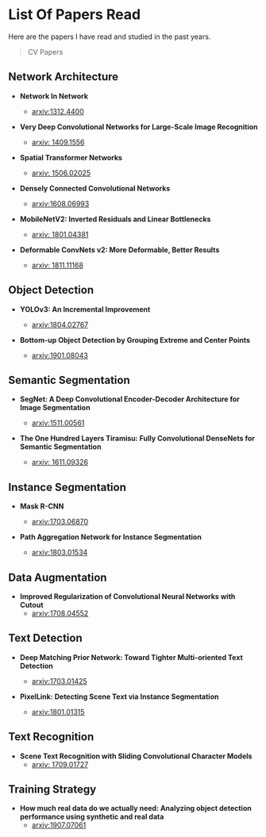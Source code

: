 # List Of Papers Read

Here are the papers I have read and studied in the past years.

> CV Papers

## Network Architecture

- **Network In Network**
  - [arxiv:1312.4400](https://arxiv.org/abs/1312.4400)

- **Very Deep Convolutional Networks for Large-Scale Image Recognition**
  - [arxiv: 1409.1556](https://arxiv.org/abs/1409.1556)

- **Spatial Transformer Networks**
  - [arxiv: 1506.02025](https://arxiv.org/abs/1506.02025)

- **Densely Connected Convolutional Networks**
  - [arxiv:1608.06993](https://arxiv.org/pdf/1608.06993.pdf)

- **MobileNetV2: Inverted Residuals and Linear Bottlenecks**
  - [arxiv: 1801.04381](https://arxiv.org/abs/1801.04381)

- **Deformable ConvNets v2: More Deformable, Better Results**
  - [arxiv: 1811.11168](https://arxiv.org/abs/1811.11168)

## Object Detection

- **YOLOv3: An Incremental Improvement**
  - [arxiv:1804.02767](https://arxiv.org/abs/1804.02767)

- **Bottom-up Object Detection by Grouping Extreme and Center Points**
  - [arxiv:1901.08043](https://arxiv.org/abs/1901.08043)

## Semantic Segmentation

- **SegNet: A Deep Convolutional Encoder-Decoder Architecture for Image Segmentation**
  - [arxiv:1511.00561](https://arxiv.org/pdf/1511.00561)

- **The One Hundred Layers Tiramisu: Fully Convolutional DenseNets for Semantic Segmentation**
  - [arxiv: 1611.09326](https://arxiv.org/abs/1611.09326)

## Instance Segmentation

- **Mask R-CNN**
  - [arxiv:1703.06870](https://arxiv.org/abs/1703.06870)

- **Path Aggregation Network for Instance Segmentation**
  - [arxiv:1803.01534](https://arxiv.org/abs/1803.01534)

## Data Augmentation

- **Improved Regularization of Convolutional Neural Networks with Cutout**
  - [arxiv:1708.04552](https://arxiv.org/abs/1708.04552)

## Text Detection

- **Deep Matching Prior Network: Toward Tighter Multi-oriented Text Detection**
  - [arxiv:1703.01425](https://arxiv.org/abs/1703.01425)

- **PixelLink: Detecting Scene Text via Instance Segmentation**
  - [arxiv:1801.01315](https://arxiv.org/abs/1801.01315)

## Text Recognition

- **Scene Text Recognition with Sliding Convolutional Character Models**
  - [arxiv: 1709.01727](https://arxiv.org/abs/1709.01727)

## Training Strategy

- **How much real data do we actually need: Analyzing object detection performance using synthetic and real data**
  - [arxiv:1907.07061](https://arxiv.org/abs/1907.07061)
